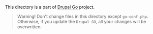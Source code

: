 This directory is a part of [Drupal Go](https://github.com/nortmas/drupal-go) project.
> Warning! Don't change files in this directory except `go-conf.php`.
> Otherwise, if you update the `Drupal GO`, all your changes will be overwritten.
